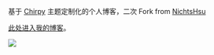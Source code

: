 基于 [Chirpy](https://github.com/cotes2020/jekyll-theme-chirpy) 主题定制化的个人博客，二次 Fork from [
NichtsHsu](https://github.com/NichtsHsu/nichtshsu.github.io)

[此处进入我的博客](https://ycyofmine.github.io/)。

![](https://github.com/Ycyofmine/ycyofmine.github.io/blob/master/assets/img/README/115146481_p0.jpg)